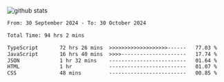 
![github stats](https://github-readme-stats.vercel.app/api?username=realmahd1&show_icons=true&theme=codeSTACKr&hide_rank=true&count_private=true)

<!--START_SECTION:waka-->

```txt
From: 30 September 2024 - To: 30 October 2024

Total Time: 94 hrs 2 mins

TypeScript       72 hrs 26 mins  >>>>>>>>>>>>>>>>>>>------   77.03 %
JavaScript       16 hrs 40 mins  >>>>---------------------   17.74 %
JSON             1 hr 32 mins    -------------------------   01.64 %
HTML             1 hr            -------------------------   01.07 %
CSS              48 mins         -------------------------   00.85 %
```

<!--END_SECTION:waka-->
